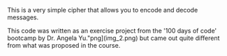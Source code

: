 This is a very simple cipher that allows you to encode and decode messages.

This code was written as an exercise project from the '100 days of code' 
bootcamp by Dr. Angela Yu."png](img_2.png) but came out quite different from
what was proposed in the course.